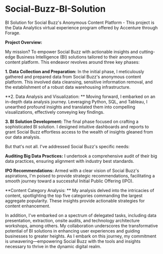 # Social-Buzz-BI-Solution
BI Solution for Social Buzz's Anonymous Content Platform - This project is the Data Analytics virtual experience program offered by Accenture through Forage.

**Project Overview:**

My mission? To empower Social Buzz with actionable insights and cutting-edge Business Intelligence (BI) solutions tailored to their anonymous content platform. This endeavor revolves around three key phases:

**1. Data Collection and Preparation:** In the initial phase, I meticulously gathered and prepared data from Social Buzz's anonymous content platform. This involved data cleansing, sensitive information removal, and the establishment of a robust data warehousing infrastructure.

**2. Data Analysis and Visualization: ** Moving forward, I embarked on an in-depth data analysis journey. Leveraging Python, SQL, and Tableau, I unearthed profound insights and translated them into compelling visualizations, effectively conveying key findings.

**3. BI Solution Development:** The final phase focused on crafting a sophisticated BI solution. I designed intuitive dashboards and reports to grant Social Buzz effortless access to the wealth of insights gleaned from our data analysis.

But that's not all. I've addressed Social Buzz's specific needs:

**Auditing Big Data Practices:** I undertook a comprehensive audit of their big data practices, ensuring alignment with industry best standards.

**IPO Recommendations:** Armed with a clear vision of Social Buzz's aspirations, I'm poised to provide strategic recommendations, facilitating a smooth journey toward a successful Initial Public Offering (IPO).

**Content Category Analysis: ** My analysis delved into the intricacies of content, spotlighting the top five categories commanding the largest aggregate popularity. These insights provide actionable strategies for content enhancement.

In addition, I've embarked on a spectrum of delegated tasks, including data presentation, extraction, onsite audits, and technology architecture workshops, among others. My collaboration underscores the transformative potential of BI solutions in enhancing user experiences and guiding businesses to greater heights. As I embark on this journey, my commitment is unwavering—empowering Social Buzz with the tools and insights necessary to thrive in the dynamic digital realm.
